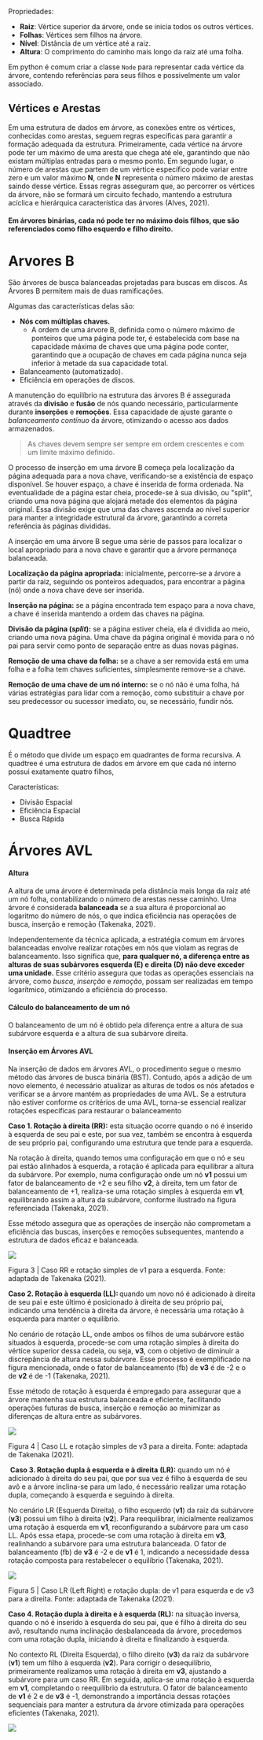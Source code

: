 Propriedades:
- **Raiz**: Vértice superior da árvore, onde se inicia todos os outros vértices.
- **Folhas**: Vértices sem filhos na árvore.
- **Nível**: Distância de um vértice até a raiz.
- **Altura**: O comprimento do caminho mais longo da raiz até uma folha.

Em python é comum criar a classe `Node` para representar cada vértice da árvore, contendo referências para seus filhos e possivelmente um valor associado.

## Vértices e Arestas

Em uma estrutura de dados em árvore, as conexões entre os vértices, conhecidas como arestas, seguem regras específicas para garantir a formação adequada da estrutura. Primeiramente, cada vértice na árvore pode ter um máximo de uma aresta que chega até ele, garantindo que não existam múltiplas entradas para o mesmo ponto. Em segundo lugar, o número de arestas que partem de um vértice específico pode variar entre zero e um valor máximo **N**, onde **N** representa o número máximo de arestas saindo desse vértice. Essas regras asseguram que, ao percorrer os vértices da árvore, não se formará um circuito fechado, mantendo a estrutura acíclica e hierárquica característica das árvores (Alves, 2021).

#### Em árvores binárias, cada nó pode ter no máximo dois filhos, que são referenciados como filho esquerdo e filho direito.

# Arvores B

São árvores de busca balanceadas projetadas para buscas em discos.
As Árvores B permitem mais de duas ramificações.

Algumas das características delas são:
- **Nós com múltiplas chaves.**
	- A ordem de uma árvore B, definida como o número máximo de ponteiros que uma página pode ter, é estabelecida com base na capacidade máxima de chaves que uma página pode conter, garantindo que a ocupação de chaves em cada página nunca seja inferior à metade da sua capacidade total.
- Balanceamento (automatizado).
- Eficiência em operações de discos.

A manutenção do equilíbrio na estrutura das árvores B é assegurada através da **divisão** e **fusão** de nós quando necessário, particularmente durante **inserções** e **remoções**. Essa capacidade de ajuste garante o *balanceamento contínuo* da árvore, otimizando o acesso aos dados armazenados.

>As chaves devem sempre ser sempre em ordem crescentes e com um limite máximo definido.

O processo de inserção em uma árvore B começa pela localização da página adequada para a nova chave, verificando-se a existência de espaço disponível. Se houver espaço, a chave é inserida de forma ordenada. Na eventualidade de a página estar cheia, procede-se à sua divisão, ou "split", criando uma nova página que alojará metade dos elementos da página original. Essa divisão exige que uma das chaves ascenda ao nível superior para manter a integridade estrutural da árvore, garantindo a correta referência às páginas divididas.

A inserção em uma árvore B segue uma série de passos para localizar o local apropriado para a nova chave e garantir que a árvore permaneça balanceada. 

**Localização da página apropriada:** inicialmente, percorre-se a árvore a partir da raiz, seguindo os ponteiros adequados, para encontrar a página (nó) onde a nova chave deve ser inserida.

**Inserção na página:** se a página encontrada tem espaço para a nova chave, a chave é inserida mantendo a ordem das chaves na página.

**Divisão da página (**_**split**_**):** se a página estiver cheia, ela é dividida ao meio, criando uma nova página. Uma chave da página original é movida para o nó pai para servir como ponto de separação entre as duas novas páginas.

**Remoção de uma chave da folha:** se a chave a ser removida está em uma folha e a folha tem chaves suficientes, simplesmente remove-se a chave. 

**Remoção de uma chave de um nó interno:** se o nó não é uma folha, há várias estratégias para lidar com a remoção, como substituir a chave por seu predecessor ou sucessor imediato, ou, se necessário, fundir nós.


# Quadtree

É o método que divide um espaço em quadrantes de forma recursiva. A quadtree é uma estrutura de dados em árvore em que cada nó interno possui exatamente quatro filhos,

Características: 
- Divisão Espacial
- Eficiência Espacial
- Busca Rápida

# Árvores AVL

#### **Altura**

A altura de uma árvore é determinada pela distância mais longa da raiz até um nó folha, contabilizando o número de arestas nesse caminho. Uma árvore é considerada **balanceada** se a sua altura é proporcional ao logaritmo do número de nós, o que indica eficiência nas operações de busca, inserção e remoção (Takenaka, 2021).

Independentemente da técnica aplicada, a estratégia comum em árvores balanceadas envolve realizar rotações em nós que violam as regras de balanceamento. Isso significa que, **para qualquer nó, a diferença entre as alturas de suas subárvores esquerda (E) e direita (D) não deve exceder uma unidade.** Esse critério assegura que todas as operações essenciais na árvore, como *busca*, *inserção* e *remoção*, possam ser realizadas em tempo logarítmico, otimizando a eficiência do processo.


#### Cálculo do balanceamento de um nó
O balanceamento de um nó é obtido pela diferença entre a altura de sua subárvore esquerda e a altura de sua subárvore direita.

#### Inserção em Árvores AVL

Na inserção de dados em árvores AVL, o procedimento segue o mesmo método das árvores de busca binária (BST). Contudo, após a adição de um novo elemento, é necessário atualizar as alturas de todos os nós afetados e verificar se a árvore mantém as propriedades de uma AVL. Se a estrutura não estiver conforme os critérios de uma AVL, torna-se essencial realizar rotações específicas para restaurar o balanceamento

**Caso 1. Rotação à direita (RR):** esta situação ocorre quando o nó é inserido à esquerda de seu pai e este, por sua vez, também se encontra à esquerda de seu próprio pai, configurando uma estrutura que tende para a esquerda.

Na rotação à direita, quando temos uma configuração em que o nó e seu pai estão alinhados à esquerda, a rotação é aplicada para equilibrar a altura da subárvore. Por exemplo, numa configuração onde um nó **v1** possui um fator de balanceamento de +2 e seu filho **v2**, à direita, tem um fator de balanceamento de +1, realiza-se uma rotação simples à esquerda em **v1**, equilibrando assim a altura da subárvore, conforme ilustrado na figura referenciada (Takenaka, 2021).

Esse método assegura que as operações de inserção não comprometam a eficiência das buscas, inserções e remoções subsequentes, mantendo a estrutura de dados eficaz e balanceada.

![](https://s3.amazonaws.com/platos-alexandria-prod/kroton/image/66a13bfe76d0feb96aeb817a/641c840f-fde9-47c0-82e0-708ae515d475/original)

Figura 3 | Caso RR e rotação simples de v1 para a esquerda. Fonte: adaptada de Takenaka (2021). 

**Caso 2. Rotação à esquerda (LL):** quando um novo nó é adicionado à direita de seu pai e este último é posicionado à direita de seu próprio pai, indicando uma tendência à direita da árvore, é necessária uma rotação à esquerda para manter o equilíbrio.

No cenário de rotação LL, onde ambos os filhos de uma subárvore estão situados à esquerda, procede-se com uma rotação simples à direita do vértice superior dessa cadeia, ou seja, **v3**, com o objetivo de diminuir a discrepância de altura nessa subárvore. Esse processo é exemplificado na figura mencionada, onde o fator de balanceamento (fb) de **v3** é de -2 e o de **v2** é de -1 (Takenaka, 2021).

Esse método de rotação à esquerda é empregado para assegurar que a árvore mantenha sua estrutura balanceada e eficiente, facilitando operações futuras de busca, inserção e remoção ao minimizar as diferenças de altura entre as subárvores.

![](https://s3.amazonaws.com/platos-alexandria-prod/kroton/image/66a13bfe76d0feb96aeb817a/83c175ca-ecf9-44db-b51d-917cc6fc0c7f/original)

Figura 4 | Caso LL e rotação simples de v3 para a direita. Fonte: adaptada de Takenaka (2021).

 **Caso 3. Rotação dupla à esquerda e à direita** **(LR):** quando um nó é adicionado à direita do seu pai, que por sua vez é filho à esquerda de seu avô e a árvore inclina-se para um lado, é necessário realizar uma rotação dupla, começando à esquerda e seguindo à direita.

No cenário LR (Esquerda Direita), o filho esquerdo (**v1**) da raiz da subárvore (**v3**) possui um filho à direita (**v2**). Para reequilibrar, inicialmente realizamos uma rotação à esquerda em **v1**, reconfigurando a subárvore para um caso LL. Após essa etapa, procede-se com uma rotação à direita em **v3**, realinhando a subárvore para uma estrutura balanceada. O fator de balanceamento (fb) de **v3** é -2 e de **v1** é 1, indicando a necessidade dessa rotação composta para restabelecer o equilíbrio (Takenaka, 2021).

![](https://s3.amazonaws.com/platos-alexandria-prod/kroton/image/66a13bfe76d0feb96aeb817a/825b06ea-aeab-435a-a0cb-03f40b7f67ca/original)

Figura 5 | Caso LR (Left Right) e rotação dupla: de v1 para esquerda e de v3 para a direita. Fonte: adaptada de Takenaka (2021).

**Caso 4. Rotação dupla à direita e à esquerda (RL):** na situação inversa, quando o nó é inserido à esquerda do seu pai, que é filho à direita do seu avô, resultando numa inclinação desbalanceada da árvore, procedemos com uma rotação dupla, iniciando à direita e finalizando à esquerda. 

No contexto RL (Direita Esquerda), o filho direito (**v3**) da raiz da subárvore (**v1**) tem um filho à esquerda (**v2**). Para corrigir o desequilíbrio, primeiramente realizamos uma rotação à direita em **v3**, ajustando a subárvore para um caso RR. Em seguida, aplica-se uma rotação à esquerda em **v1**, completando o reequilíbrio da estrutura. O fator de balanceamento de **v1** é 2 e de **v3** é -1, demonstrando a importância dessas rotações sequenciais para manter a estrutura da árvore otimizada para operações eficientes (Takenaka, 2021).

![](https://s3.amazonaws.com/platos-alexandria-prod/kroton/image/66a13bfe76d0feb96aeb817a/d186c9e2-2ff0-4e28-9a49-820cccfc7fc8/original)

